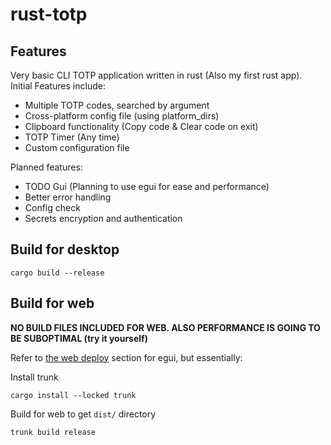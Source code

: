 # rust-totp

## Features
Very basic CLI TOTP application written in rust (Also my first rust app). Initial Features include:
 - Multiple TOTP codes, searched by argument
 - Cross-platform config file (using platform_dirs)
 - Clipboard functionality (Copy code & Clear code on exit)
 - TOTP Timer (Any time)
 - Custom configuration file

Planned features:
 - TODO Gui (Planning to use egui for ease and performance)
 - Better error handling
 - Config check
 - Secrets encryption and authentication

## Build for desktop

```cargo build --release```

## Build for web

**NO BUILD FILES INCLUDED FOR WEB. ALSO PERFORMANCE IS GOING TO BE SUBOPTIMAL (try it yourself)**

Refer to [the web deploy](https://github.com/emilk/eframe_template?tab=readme-ov-file#web-deploy) section for egui, but essentially:

Install trunk

```cargo install --locked trunk```

Build for web to get ```dist/``` directory

```trunk build release```